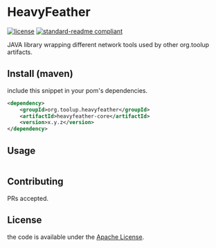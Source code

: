 # HeavyFeather

[![license](https://img.shields.io/github/license/myamoto/HeavyFeather.svg)](LICENSE)
[![standard-readme compliant](https://img.shields.io/badge/readme%20style-standard-brightgreen.svg?style=flat-square)](https://github.com/myamoto/HeavyFeather)

JAVA library wrapping different network tools used by other org.toolup artifacts.

## Install (maven)
include this snippet in your pom's dependencies.

```xml
<dependency>
	<groupId>org.toolup.heavyfeather</groupId>
	<artifactId>heavyfeather-core</artifactId>
	<version>x.y.z</version>
</dependency>
```
## Usage

```
```

## Contributing

PRs accepted.

## License

the code is available under the [Apache License](LICENSE).
